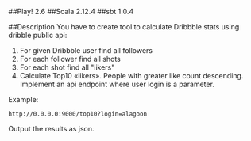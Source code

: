 ##Play! 2.6
##Scala 2.12.4
##sbt 1.0.4

##Description
You have to create tool to calculate Dribbble stats using dribble public api:
1. For given Dribbble user find all followers
2. For each follower find all shots
3. For each shot find all "likers"
4. Calculate Top10 «likers». People with greater like count descending. 
Implement an api endpoint where user login is a parameter. 

Example:
``` http request
http://0.0.0.0:9000/top10?login=alagoon
```

Output the results as json.